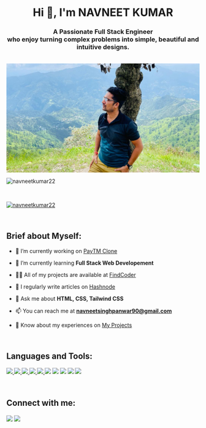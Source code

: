 <h1 align="center">Hi 👋, I'm NAVNEET KUMAR</h1>
<h3 align="center"> A Passionate Full Stack Engineer <br> who enjoy turning complex problems into simple, beautiful and intuitive designs.</h3>

<br>

<img align="center" src="https://github.com/navneetkumar22/portfolio/blob/master/myImage.jpg" />

<br>

<p align="left"> <img src="https://komarev.com/ghpvc/?username=navneetkumar22&label=Profile%20views&color=0e75b6&style=flat" alt="navneetkumar22" height="20"/> </p>

<br>

<p align="left"> <a href="https://github.com/ryo-ma/github-profile-trophy"><img src="https://github-profile-trophy.vercel.app/?username=navneetkumar22" alt="navneetkumar22" height="80" /></a> </p>

<br>

## Brief about Myself:

- 🔭 I’m currently working on [PayTM Clone](https://github.com/navneetkumar22/Paytm_Clone_tailwind)

- 🌱 I’m currently learning **Full Stack Web Developement**

- 👨‍💻 All of my projects are available at [FindCoder](https://www.findcoder.io/u/navneet90)

- 📝 I regularly write articles on [Hashnode](https://navneet90.hashnode.dev/)

- 💬 Ask me about **HTML, CSS, Tailwind CSS**

- 📫 You can reach me at **navneetsinghpanwar90@gmail.com**

- 📄 Know about my experiences on [My Projects](https://navneetkumar.netlify.app)

<br>

## Languages and Tools:
<p align="left"> 
<a href=" https://www.w3.org/html/" target="_blank" rel="noreferrer"> <img src="https://img.shields.io/badge/HTML5-E34F26?style=for-the-badge&logo=html5&logoColor=white"/> </a> <a href="https://www.w3schools.com/css/" target="_blank" rel="noreferrer"> <img src="https://img.shields.io/badge/CSS3-1572B6?style=for-the-badge&logo=css3&logoColor=white"/> </a><a href="https://getbootstrap.com" target="_blank"><img src="https://img.shields.io/badge/Bootstrap-563D7C?style=for-the-badge&logo=bootstrap&logoColor=white" /> </a> <a href="https://tailwindcss.com/" target="_blank"> <img src="https://img.shields.io/badge/Tailwind_CSS-38B2AC?style=for-the-badge&logo=tailwind-css&logoColor=white"/> </a> <a href="https://developer.mozilla.org/en-US/docs/Web/JavaScript" target="_blank"> <img src="https://img.shields.io/badge/JavaScript-F7DF1E?style=for-the-badge&logo=javascript&logoColor=black"/> </a><a href="#"><img src="https://img.shields.io/badge/React-3a4a6e?style=for-the-badge&logo=react&logoColor=61DAFB"/><a/> <a><img/ src="https://img.shields.io/badge/MongoDB-4EA94B?style=for-the-badge&logo=mongodb&logoColor=white"><a/>  <a><img src="https://img.shields.io/badge/Node.js-43853D?style=for-the-badge&logo=node.js&logoColor=white" /><a/> <a><img src="https://img.shields.io/badge/Express.js-404D59?style=for-the-badge" /><a/> <a><img src="https://img.shields.io/badge/GIT-E44C30?style=for-the-badge&logo=git&logoColor=white" /> <a/>
</p>

<br>

## Connect with me:
<p align="left">
<a href="https://linkedin.com/in/navneetkumar22" target="blank"><img align="center" src="https://img.shields.io/badge/LinkedIn-0077B5?style=for-the-badge&logo=linkedin&logoColor=white" /></a>
<a href="https://hashnode.com/@navneet90" target="blank"><img align="center" src="https://img.shields.io/badge/Hashnode-2962FF?style=for-the-badge&logo=hashnode&logoColor=white" /></a>
</p>
<br>
